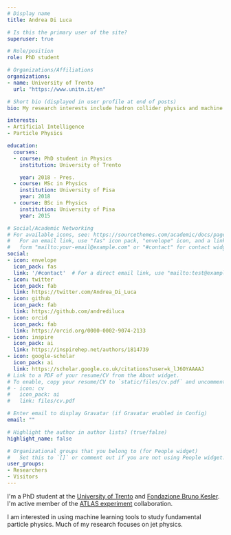 ```yaml
---
# Display name
title: Andrea Di Luca

# Is this the primary user of the site?
superuser: true

# Role/position
role: PhD student

# Organizations/Affiliations
organizations:
- name: University of Trento
  url: "https://www.unitn.it/en"

# Short bio (displayed in user profile at end of posts)
bio: My research interests include hadron collider physics and machine learning.

interests:
- Artificial Intelligence
- Particle Physics

education:
  courses:
  - course: PhD student in Physics
    institution: University of Trento

    year: 2018 - Pres.
  - course: MSc in Physics
    institution: University of Pisa
    year: 2018
  - course: BSc in Physics
    institution: University of Pisa
    year: 2015

# Social/Academic Networking
# For available icons, see: https://sourcethemes.com/academic/docs/page-builder/#icons
#   For an email link, use "fas" icon pack, "envelope" icon, and a link in the
#   form "mailto:your-email@example.com" or "#contact" for contact widget.
social:
- icon: envelope
  icon_pack: fas
  link: '/#contact'  # For a direct email link, use "mailto:test@example.org".
- icon: twitter
  icon_pack: fab
  link: https://twitter.com/Andrea_Di_Luca
- icon: github
  icon_pack: fab
  link: https://github.com/andrediluca
- icon: orcid
  icon_pack: fab
  link: https://orcid.org/0000-0002-9074-2133
- icon: inspire
  icon_pack: ai 
  link: https://inspirehep.net/authors/1814739
- icon: google-scholar
  icon_pack: ai
  link: https://scholar.google.co.uk/citations?user=k_lJ6OYAAAAJ
# Link to a PDF of your resume/CV from the About widget.
# To enable, copy your resume/CV to `static/files/cv.pdf` and uncomment the lines below.
# - icon: cv
#   icon_pack: ai
#   link: files/cv.pdf

# Enter email to display Gravatar (if Gravatar enabled in Config)
email: ""

# Highlight the author in author lists? (true/false)
highlight_name: false

# Organizational groups that you belong to (for People widget)
#   Set this to `[]` or comment out if you are not using People widget.
user_groups:
- Researchers
- Visitors
---
```


I'm a PhD student at the [University of Trento](https://www.unitn.it/en) and [Fondazione Bruno Kesler](https://www.fbk.eu/en/). I'm active member of the [ATLAS experiment](https://atlas.cern/) collaboration.  

I am interested in using machine learning tools to study fundamental particle physics. Much of my research focuses on jet physics.